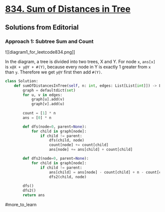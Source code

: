 # [834. Sum of Distances in Tree](https://leetcode.com/problems/sum-of-distances-in-tree/?envType=daily-question&envId=2024-04-28)

## Solutions from Editorial

### Approach 1: Subtree Sum and Count

![[diagram1_for_leetcode834.png]]

In the diagram, a tree is divided into two trees, X and Y. For node `x`, `ans[x]` is `x@X + y@Y + #(Y)`, because every node in Y is exactly 1 greater from `x` than `y`. Therefore we get `y@Y` first then add `#(Y)`.

```python
class Solution:
    def sumOfDistancesInTree(self, n: int, edges: List[List[int]]) -> List[int]:
        graph = defaultdict(set)
        for u, v in edges:
            graph[u].add(v)
            graph[v].add(u)
        
        count = [1] * n
        ans = [0] * n

        def dfs(node=0, parent=None):
            for child in graph[node]:
                if child != parent:
                    dfs(child, node)
                    count[node] += count[child]
                    ans[node] += ans[child] + count[child]

        def dfs2(node=0, parent=None):
            for child in graph[node]:
                if child != parent:
                    ans[child] = ans[node] - count[child] + n - count[child]
                    dfs2(child, node)
        
        dfs()
        dfs2()
        return ans
```

#more_to_learn 